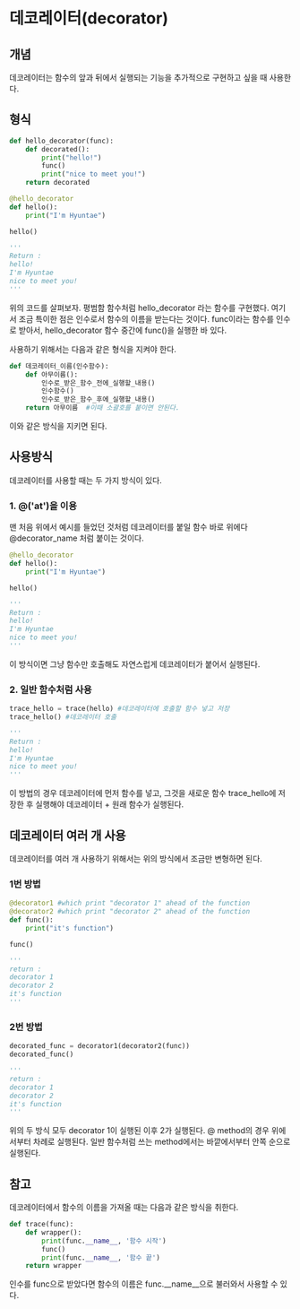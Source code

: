 # 데코레이터(decorator)

## 개념
데코레이터는 함수의 앞과 뒤에서 실행되는 기능을 추가적으로 구현하고 싶을 때 사용한다.

## 형식
```py
def hello_decorator(func):
    def decorated():
        print("hello!")
        func()
        print("nice to meet you!")
    return decorated

@hello_decorator
def hello():
    print("I'm Hyuntae")

hello()

'''
Return :
hello!
I'm Hyuntae
nice to meet you!
'''
```

위의 코드를 살펴보자. 평범함 함수처럼 hello_decorator 라는 함수를 구현했다. 여기서 조금 특이한 점은 인수로서 함수의 이름을 받는다는 것이다. func이라는 함수를 인수로 받아서, hello_decorator 함수 중간에 func()을 실행한 바 있다. 

사용하기 위해서는 다음과 같은 형식을 지켜야 한다.

```py
def 데코레이터_이름(인수함수):
    def 아무이름():
        인수로_받은_함수_전에_실행할_내용()
        인수함수()
        인수로_받은_함수_후에_실행할_내용()
    return 아무이름  #이때 소괄호를 붙이면 안된다.
```

이와 같은 방식을 지키면 된다.

## 사용방식

데코레이터를 사용할 때는 두 가지 방식이 있다. 

### 1. @('at')을 이용

맨 처음 위에서 예시를 들었던 것처럼 데코레이터를 붙일 함수 바로 위에다 @decorator_name 처럼 붙이는 것이다. 

```py
@hello_decorator
def hello():
    print("I'm Hyuntae")

hello()

'''
Return :
hello!
I'm Hyuntae
nice to meet you!
'''
```

이 방식이면 그냥 함수만 호출해도 자연스럽게 데코레이터가 붙어서 실행된다.

### 2. 일반 함수처럼 사용

```py
trace_hello = trace(hello) #데코레이터에 호출할 함수 넣고 저장
trace_hello() #데코레이터 호출

'''
Return :
hello!
I'm Hyuntae
nice to meet you!
'''
```
이 방법의 경우 데코레이터에 먼저 함수를 넣고, 그것을 새로운 함수 trace_hello에 저장한 후 실행해야 데코레이터 + 원래 함수가 실행된다.


## 데코레이터 여러 개 사용

데코레이터를 여러 개 사용하기 위해서는 위의 방식에서 조금만 변형하면 된다. 

### 1번 방법
```py
@decorator1 #which print "decorator 1" ahead of the function
@decorator2 #which print "decorator 2" ahead of the function
def func():
    print("it's function")

func()

'''
return :
decorator 1
decorator 2
it's function
'''
```

### 2번 방법
```py
decorated_func = decorator1(decorator2(func))
decorated_func()

'''
return :
decorator 1
decorator 2
it's function
'''
```

위의 두 방식 모두 decorator 1이 실행된 이후 2가 실행된다. @ method의 경우 위에서부터 차례로 실행된다. 일반 함수처럼 쓰는 method에서는 바깥에서부터 안쪽 순으로 실행된다.

## 참고

데코레이터에서 함수의 이름을 가져올 때는 다음과 같은 방식을 취한다. 

```py
def trace(func):
    def wrapper():
        print(func.__name__, '함수 시작')
        func()
        print(func.__name__, '함수 끝')
    return wrapper 
```

인수를 func으로 받았다면 함수의 이름은 func.__name__으로 불러와서 사용할 수 있다.

